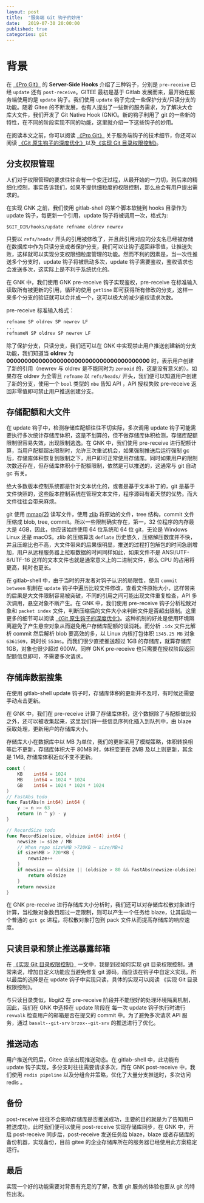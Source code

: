 ```yaml
---
layout: post
title:  "服务端 Git 钩子的妙用"
date:   2019-07-30 20:00:00
published: true
categories: git
---
```

# 背景
在 [《Pro Git》](https://git-scm.com/book/en/v2/Customizing-Git-Git-Hooks) 的 **Server-Side Hooks** 介绍了三种钩子，分别是 `pre-receive` 已经 `update` 还有 `post-receive`。GITEE 最初是基于 Gitlab 发展而来，最开始在服务端使用的是 `update` 钩子。我们使用 `update` 钩子完成一些保护分支/只读分支的功能。随着 Gitee 的不断发展，也有人提出了一些新的服务需求，为了解决大仓库大文件，我们开发了 Git Native Hook (GNK)。新的钩子利用了 git 的一些新的特性，在不同的阶段实现不同的功能，这里就介绍一下这些钩子的妙用。

在阅读本文之前，你可以阅读 [《Pro Git》](https://git-scm.com/book/en/v2/Customizing-Git-Git-Hooks) 关于服务端钩子的技术细节，你还可以阅读 [《Git 原生钩子的深度优化》](https://forcemz.net/git/2017/11/22/GitNativeHookDepthOptimization/)以及[《实现 Git 目录权限控制》](https://forcemz.net/git/2019/04/01/ImplementGitDirPermissionControl/)。

## 分支权限管理

人们对于权限管理的要求往往会有一个变迁过程，从最开始的一刀切，到后来的精细化控制，事实告诉我们，如果不提供细粒度的权限控制，那么总会有用户提出需求的。

在实现 GNK 之前，我们使用 gitlab-shell 的某个脚本软链到 hooks 目录作为 update 钩子，每更新一个引用，update 钩子将被调用一次，格式为:

```shell
$GIT_DIR/hooks/update refname oldrev newrev
```
只要以 `refs/heads/` 开头的引用被修改了，并且此引用对应的分支名已经被存储在数据库中作为只读分支或者保护分支，我们可以让钩子返回非零值，让推送失败，这样就可以实现分支权限细粒度管理的功能。然而不利的因素是，当一次性推送多个分支时，update 钩子将被启动多次，update 钩子需要鉴权，鉴权请求也会发送多次，这实际上是不利于系统优化的。

在 GNK 中，我们使用 GNK pre-receive 钩子实现鉴权，pre-receive 在标准输入读取所有被更新的引用，循环的使用 `getline` 即可获得所有修改的分支，这样一来多个分支的验证就可以合并成一个，这可以极大的减少鉴权请求次数。

pre-receive 标准输入格式：

```txt
refname SP oldrev SP newrev LF
...
refnameN SP oldrev SP newrev LF
```

除了保护分支，只读分支，我们还可以在 GNK 中实现禁止用户推送创建新的分支功能，我们知道当 **oldrev** 为 **0000000000000000000000000000000000000000** 时，表示用户创建了新的引用（newrev 与 oldrev 是不能同时为 `zerooid` 的，这是没有意义的）。如果存在 oldrev 为全零且 `refname`  以 `refs/heads/` 开头，我们便可以知道用户创建了新的分支，使用一个 `bool` 类型的 `nbe` 告知 API ，API 授权失败 pre-receive 返回非零值即可禁止用户推送创建分支。

## 存储配额和大文件

在 update 钩子中，检测存储库配额往往不切实际，多次调用 update 钩子可能需要执行多次统计存储库体积，这是不划算的，但不做存储库体积检测，存储库配额限制很容易失效，出现限制逃逸。在 GNK 中，我们使用 pre-receive 进行配额计算，当用户配额超出限制时，允许三次重试机会，如果强制推送后运行强制 gc 后，存储库体积恢复到限制之下，用户即可正常使用存储库。同时如果用户的限制次数还存在，但存储库体积小于配额限制，依然是可以推送的，这通常与 git 自动 gc 有关。

绝大多数版本控制系统都是针对文本优化的，或者是基于文本补丁的，git 是基于文件快照的，这些版本控制系统在管理文本文件，程序源码有着天然的优势。而大文件往往会带来麻烦。

git 使用 [mmap(2)](https://linux.die.net/man/2/mmap) 读写文件，使用 [zlib](https://github.com/madler/zlib) 将原始的文件，tree 结构，commit 文件压缩成 blob, tree, commit。所以一些限制确实存在，第一，32 位程序的内存最大是 4GB，因此，你应该始终使用 64 位系统和 64 位 git，无论是 Windows Linux 还是 macOS。zlib 的压缩算法 `deflate` 历史悠久，压缩解压数度并不快，并且压缩比也不高，大文件带来的后果很明显，推送的过程打包解包的时间急剧增加，用户从远程服务器上拉取数据的时间同样如此，如果文件不是 ANSI/UTF-8/UTF-16 这样的文本文件也就是通常意义上的二进制文件，那么 CPU 的占用将更高，耗时也更长。

在 gitlab-shell 中，由于当时的开发者对钩子认识的局限性，使用 `commit between` 机制在 `update` 钩子中遍历比较文件修改，查看文件原始大小，这样带来的后果是大文件限制容易被突破，不同的引用之间可能出现文件重复检查，API 多次调用，悬空对象不断产生。在 GNK 中，我们使用 pre-receive 钩子分析松散对象和 `packet index` 文件，判断压缩后的文件大小来判断文件是否超出限制。这里更多的细节可以阅读 [《Git 原生钩子的深度优化》](https://forcemz.net/git/2017/11/22/GitNativeHookDepthOptimization/)。这种机制的好处是使用环境隔离避免了产生悬空对象从而避免用户存储库配额的误消耗。而分析 `.idx` 文件比解析 commit 然后解析 blob 要高效的多，以 Linux 内核打包体积 `1345.25 MB` 对象 `6361509`，耗时长 `553ms`。而我们很少直接推送超过 1GB 的存储库，就算存储库 1GB，对象也很少超过 600W。同样 GNK pre-receive 也只需要在授权阶段返回配额信息即可，不需要多次请求。

## 存储库数据搜集

在使用 gitlab-shell update 钩子时，存储库体积的更新并不及时，有时候还需要手动点击更新。

在 GNK 中，我们在 pre-receive 计算了存储库体积，这个数据除了与配额做比较之外，还可以被收集起来，这里我们将一些信息序列化插入到队列中，由 blaze 获取处理，更新用户的存储库大小。

存储库大小在数据库中以 MB 为单位，我们的更新采用了模糊策略，体积转换相等后不更新，存储库体积大于 80MB 时，体积变更在 2MB 及以上则更新，其余是 1MB, 存储库体积近似不变不更新。

```go
const (
	KB    int64 = 1024
	MB    int64 = 1024 * 1024
	GB    int64 = 1024 * 1024 * 1024
)
// FastAbs todo
func FastAbs(n int64) int64 {
	y := n >> 63
	return (n ^ y) - y
}

// RecordSize todo
func RecordSize(size, oldsize int64) int64 {
	newsize := size / MB
	// When repo size%MB >720KB ~ size/MB+1
	if size%MB > 720*KB {
		newsize++
	}
	if newsize == oldsize || (oldsize > 80 && FastAbs(newsize-oldsize) < 2) {
		return oldsize
	}
	return newsize
}

```

在 GNK pre-receive 进行存储库大小分析时，我们还可以对存储库松散对象进行计算，当松散对象数目超过一定限制，则可以产生一个任务给 blaze，让其启动一个普通的 `git gc` 进程，将松散对象打包到 pack 文件从而提高存储库的响应速度。

## 只读目录和禁止推送暴露邮箱

在 [《实现 Git 目录权限控制》](https://forcemz.net/git/2019/04/01/ImplementGitDirPermissionControl/) 一文中，我提到过如何实现 git 目录权限控制，通常来说，增加自定义功能应当避免修复 git 源码，而应该在钩子中自定义实现，所以最后的选择是在 update 钩子中实现只读，具体的实现可以阅读 《实现 Git 目录权限控制》。

与只读目录类似，libgit2 在 pre-receive 阶段并不能很好的处理环境隔离机制，因此，我们在 GNK 中选择在 update 阶段在 每一次 update 钩子执行时进行 `revwalk` 检查用户的邮箱是否在提交的 commit 中。为了避免多次请求 API 服务，通过 `basalt--git-srv` `brzox--git-srv` 的推送进行了优化。

## 推送动态

用户推送代码后，Gitee 应该出现推送动态。在 gitlab-shell 中，此功能有 update 钩子实现，多分支时往往需要请求多次，而在 GNK post-receive 中，我们使用 `redis pipeline` 以及分组合并策略，优化了大量分支推送时，多次访问 redis 。

## 备份

post-receive 往往不会影响存储库是否推送成功，主要的目的就是为了告知用户推送成功，此时我们便可以使用 post-receive 实现存储库同步，在 GNK 中，开启 post-receive 同步后，post-receive 发送任务给 blaze，blaze 或者存储库的备份机器，实现备份，目前 gitee 的企业存储库所在的服务器已经使用此方案稳定运行。


## 最后

实现一个好的功能需要对背景有充足的了解，改善 git 服务的体验也要从 git 的特性出发。
